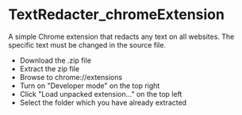 # TextRedacter_chromeExtension

A simple Chrome extension that redacts any text on all websites. The specific text must be changed in the source file.

* Download the .zip file 
* Extract the zip file
* Browse to chrome://extensions
* Turn on "Developer mode" on the top right
* Click "Load unpacked extension..." on the top left
* Select the folder which you have already extracted
